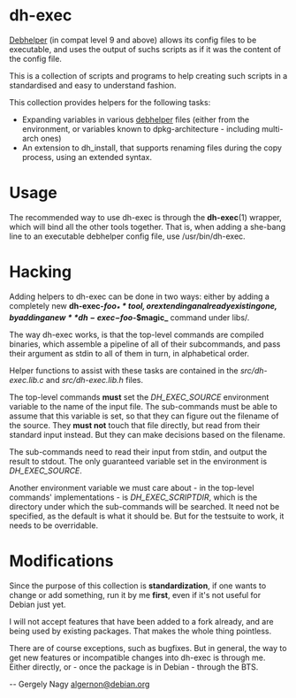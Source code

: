 dh-exec
=======

[Debhelper][1] (in compat level 9 and above) allows its config files
to be executable, and uses the output of suchs scripts as if it was
the content of the config file.

This is a collection of scripts and programs to help creating
such scripts in a standardised and easy to understand fashion.

This collection provides helpers for the following tasks:

* Expanding variables in various [debhelper][1] files (either from the
environment, or variables known to dpkg-architecture - including
multi-arch ones)
* An extension to dh_install, that supports renaming files during the
copy process, using an extended syntax.

 [1]: http://kitenet.net/~joey/code/debhelper/

Usage
=====

The recommended way to use dh-exec is through the **dh-exec**(1)
wrapper, which will bind all the other tools together. That is, when
adding a she-bang line to an executable debhelper config file, use
/usr/bin/dh-exec.

Hacking
=======

Adding helpers to dh-exec can be done in two ways: either by adding a
completely new **dh-exec-_$foo_** tool, or extending an already
existing one, by adding a new **dh-exec-$foo-_$magic_** command under
libs/.

The way dh-exec works, is that the top-level commands are compiled
binaries, which assemble a pipeline of all of their subcommands, and
pass their argument as stdin to all of them in turn, in alphabetical
order.

Helper functions to assist with these tasks are contained in the
_src/dh-exec.lib.c_ and _src/dh-exec.lib.h_ files.

The top-level commands **must** set the *DH\_EXEC\_SOURCE* environment
variable to the name of the input file. The sub-commands must be able
to assume that this variable is set, so that they can figure out the
filename of the source. They **must not** touch that file directly,
but read from their standard input instead. But they can make
decisions based on the filename.

The sub-commands need to read their input from stdin, and output the
result to stdout. The only guaranteed variable set in the environment
is *DH\_EXEC\_SOURCE*.

Another environment variable we must care about - in the top-level
commands' implementations - is *DH\_EXEC\_SCRIPTDIR*, which is the
directory under which the sub-commands will be searched. It need not
be specified, as the default is what it should be. But for the
testsuite to work, it needs to be overridable.

Modifications
=============

Since the purpose of this collection is **standardization**, if one
wants to change or add something, run it by me **first**, even if it's
not useful for Debian just yet.

I will not accept features that have been added to a fork already, and
are being used by existing packages. That makes the whole thing
pointless.

There are of course exceptions, such as bugfixes. But in general, the
way to get new features or incompatible changes into dh-exec is
through me. Either directly, or - once the package is in Debian -
through the BTS.

-- 
Gergely Nagy <algernon@debian.org>
